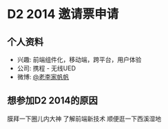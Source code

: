 # D2 2014 邀请票申请

## 个人资料

- 兴趣: 前端组件化，移动端，跨平台，用户体验
- 公司: 携程 - 无线UED
- 微博: [@老李家帆帆](http://weibo.com/1988doris/)

## 想参加D2 2014的原因

膜拜一下圈儿内大神
了解前端新技术
顺便逛一下西溪湿地